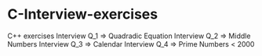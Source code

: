 # C-Interview-exercises
C++ exercises
Interview Q_1 => Quadradic Equation
Interview Q_2 => Middle Numbers
Interview Q_3 => Calendar
Interview Q_4 => Prime Numbers < 2000
